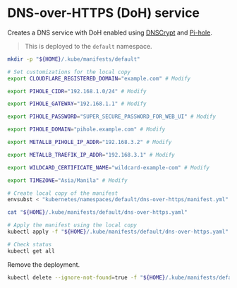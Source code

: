 # DNS-over-HTTPS (DoH) service

Creates a DNS service with DoH enabled using [DNSCrypt](https://dnscrypt.info) and [Pi-hole](https://pi-hole.net).

> This is deployed to the `default` namespace.

```sh
mkdir -p "${HOME}/.kube/manifests/default"

# Set customizations for the local copy
export CLOUDFLARE_REGISTERED_DOMAIN="example.com" # Modify

export PIHOLE_CIDR="192.168.1.0/24" # Modify

export PIHOLE_GATEWAY="192.168.1.1" # Modify

export PIHOLE_PASSWORD="SUPER_SECURE_PASSWORD_FOR_WEB_UI" # Modify

export PIHOLE_DOMAIN="pihole.example.com" # Modify

export METALLB_PIHOLE_IP_ADDR="192.168.3.2" # Modify

export METALLB_TRAEFIK_IP_ADDR="192.168.3.1" # Modify

export WILDCARD_CERTIFICATE_NAME="wildcard-example-com" # Modify

export TIMEZONE="Asia/Manila" # Modify

# Create local copy of the manifest
envsubst < "kubernetes/namespaces/default/dns-over-https/manifest.yml" > "${HOME}/.kube/manifests/default/dns-over-https.yaml"

cat "${HOME}/.kube/manifests/default/dns-over-https.yaml"

# Apply the manifest using the local copy
kubectl apply -f "${HOME}/.kube/manifests/default/dns-over-https.yaml"

# Check status
kubectl get all
```

Remove the deployment.

```sh
kubectl delete --ignore-not-found=true -f "${HOME}/.kube/manifests/default/dns-over-https.yaml"
```
